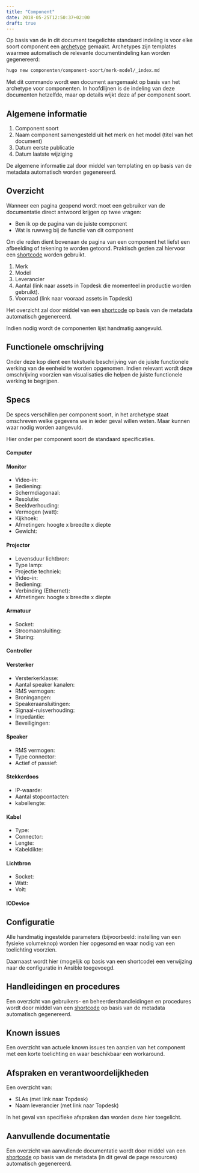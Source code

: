 ```yaml
---
title: "Component"
date: 2018-05-25T12:50:37+02:00
draft: true
---
```



Op basis van de in dit document toegelichte standaard indeling is voor elke soort
component een
[archetype](https://gohugo.io/content-management/archetypes/) gemaakt.
Archetypes zijn templates waarmee automatisch de relevante documentindeling kan
worden gegenereerd:

```bash
hugo new componenten/component-soort/merk-model/_index.md
```

Met dit commando wordt een document aangemaakt op basis van het archetype
voor componenten. In hoofdlijnen is de indeling van deze documenten hetzelfde, maar op details wijkt deze af per component soort.

## Algemene informatie

1. Component soort
1. Naam component samengesteld uit het merk en het model (titel van het document)
1. Datum eerste publicatie
1. Datum laatste wijziging

De algemene informatie zal door middel van templating en op basis van de
metadata automatisch worden gegenereerd.

## Overzicht

Wanneer een pagina geopend wordt moet een gebruiker van de documentatie direct
antwoord krijgen op twee vragen:

* Ben ik op de pagina van de juiste component
* Wat is ruwweg bij de functie van dit component

Om die reden dient bovenaan de pagina van een component het liefst een
afbeelding of tekening te worden getoond. Praktisch gezien
zal hiervoor een [shortcode](https://gohugo.io/content-management/shortcodes/)
worden gebruikt.

1. Merk
1. Model
1. Leverancier
1. Aantal (link naar assets in Topdesk die momenteel in productie worden gebruikt).
1. Voorraad (link naar vooraad assets in Topdesk)

Het overzicht zal door middel van een
[shortcode](https://gohugo.io/content-management/shortcodes/) op basis van de
metadata automatisch gegenereerd.

Indien nodig wordt de componenten lijst handmatig aangevuld.

## Functionele omschrijving

Onder deze kop dient een tekstuele beschrijving van de juiste functionele
werking van de eenheid te worden opgenomen. Indien relevant wordt deze omschrijving
voorzien van visualisaties die helpen de juiste functionele werking te begrijpen.

## Specs

De specs verschillen per component soort, in het archetype staat omschreven welke gegevens we in ieder geval willen weten. Maar kunnen waar nodig worden aangevuld. 

Hier onder per component soort de standaard specificaties.

#### Computer

#### Monitor
* Video-in: 
* Bediening:
* Schermdiagonaal: 
* Resolutie:  
* Beeldverhouding:
* Vermogen (watt): 
* Kijkhoek: 
* Afmetingen: hoogte x breedte x diepte
* Gewicht:

#### Projector

* Levensduur lichtbron: 
* Type lamp: 
* Projectie techniek: 
* Video-in: 
* Bediening: 
* Verbinding (Ethernet): 
* Afmetingen: hoogte x breedte x diepte

#### Armatuur
* Socket:
* Stroomaansluiting: 
* Sturing: 

#### Controller

#### Versterker
* Versterkerklasse: 
* Aantal speaker kanalen:
* RMS vermogen:
* Broningangen:
* Speakeraansluitingen:
* Signaal-ruisverhouding:
* Impedantie:
* Beveiligingen:

#### Speaker
* RMS vermogen:
* Type connector:
* Actief of passief:

#### Stekkerdoos
* IP-waarde:
* Aantal stopcontacten:
* kabellengte:


#### Kabel 
* Type: 
* Connector: 
* Lengte:
* Kabeldikte: 

#### Lichtbron
* Socket:
* Watt:
* Volt: 


#### IODevice 



## Configuratie

Alle handmatig ingestelde parameters (bijvoorbeeld: instelling van een fysieke
volumeknop) worden hier opgesomd en waar nodig van een toelichting voorzien.

Daarnaast wordt hier (mogelijk op basis van een shortcode) een verwijzing naar
de configuratie in Ansible toegevoegd.

## Handleidingen en procedures

Een overzicht van gebruikers- en beheerdershandleidingen en procedures wordt
door middel van een
[shortcode](https://gohugo.io/content-management/shortcodes/) op basis van de
metadata automatisch gegenereerd.

## Known issues

Een overzicht van actuele known issues ten aanzien van het component
met een korte toelichting en waar beschikbaar een workaround.

## Afspraken en verantwoordelijkheden

Een overzicht van:

* SLAs (met link naar Topdesk)
* Naam leverancier (met link naar Topdesk)

In het geval van specifieke afspraken dan worden deze hier toegelicht.

## Aanvullende documentatie

Een overzicht van aanvullende documentatie wordt door middel van een
[shortcode](https://gohugo.io/content-management/shortcodes/) op basis van de
metadata (in dit geval de page resources) automatisch gegenereerd.


